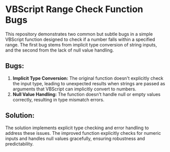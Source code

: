 # VBScript Range Check Function Bugs

This repository demonstrates two common but subtle bugs in a simple VBScript function designed to check if a number falls within a specified range.  The first bug stems from implicit type conversion of string inputs, and the second from the lack of null value handling.

## Bugs:

1. **Implicit Type Conversion:** The original function doesn't explicitly check the input type, leading to unexpected results when strings are passed as arguments that VBScript can implicitly convert to numbers.
2. **Null Value Handling:** The function doesn't handle null or empty values correctly, resulting in type mismatch errors.

## Solution:

The solution implements explicit type checking and error handling to address these issues. The improved function explicitly checks for numeric inputs and handles null values gracefully, ensuring robustness and predictability.